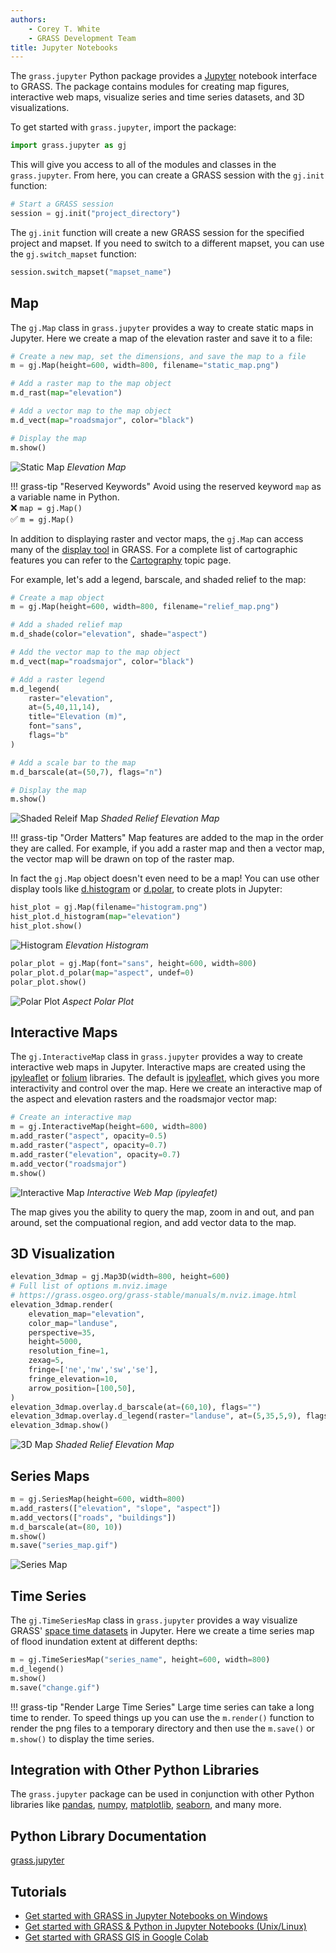 ```yaml
---
authors: 
    - Corey T. White
    - GRASS Development Team
title: Jupyter Notebooks
---
```


The `grass.jupyter` Python package provides a [Jupyter](https://jupyter.org/)
notebook interface to GRASS. The package contains modules for creating map figures,
interactive web maps, visualize series and time series datasets, and 3D visualizations.

To get started with `grass.jupyter`, import the package:

```python
import grass.jupyter as gj
```

This will give you access to all of the modules and classes in the `grass.jupyter`.
From here, you can create a GRASS session with the `gj.init` function:

```python
# Start a GRASS session
session = gj.init("project_directory")
```

The `gj.init` function will create a new GRASS session for the specified project
and mapset. If you need to switch to a different mapset, you can use the `gj.switch_mapset`
function:

```python
session.switch_mapset("mapset_name")
```

## Map

The `gj.Map` class in `grass.jupyter` provides a way to create static maps in Jupyter.
Here we create a map of the elevation raster and save it to a file:

```python
# Create a new map, set the dimensions, and save the map to a file
m = gj.Map(height=600, width=800, filename="static_map.png")

# Add a raster map to the map object
m.d_rast(map="elevation")

# Add a vector map to the map object
m.d_vect(map="roadsmajor", color="black")

# Display the map
m.show()
```

![Static Map](jupyterintro_static_map.png)
*Elevation Map*

!!! grass-tip "Reserved Keywords"
    <!-- markdownlint-disable-next-line MD046 MD033-->
    Avoid using the reserved keyword `map` as a variable name in Python.<br>
    <!-- markdownlint-disable-next-line MD046 MD033 -->
    :x: `map = gj.Map()`<br>
    <!-- markdownlint-disable-next-line MD046 -->
    :white_check_mark: `m = gj.Map()`

In addition to displaying raster and vector maps, the `gj.Map` can access many
of the [display tool](display.md) in GRASS. For a complete list of cartographic features
you can refer to the [Cartography](topic_cartography.md) topic page.

For example, let's add a legend, barscale, and shaded relief to the map:

```python
# Create a map object
m = gj.Map(height=600, width=800, filename="relief_map.png")

# Add a shaded relief map
m.d_shade(color="elevation", shade="aspect")

# Add the vector map to the map object
m.d_vect(map="roadsmajor", color="black")

# Add a raster legend
m.d_legend(
    raster="elevation",
    at=(5,40,11,14),
    title="Elevation (m)",
    font="sans",
    flags="b"
)

# Add a scale bar to the map
m.d_barscale(at=(50,7), flags="n")

# Display the map
m.show()
```

![Shaded Releif Map](jupyterintro_relief_map.png)
*Shaded Relief Elevation Map*

!!! grass-tip "Order Matters"
    <!-- markdownlint-disable-next-line MD046 -->
    Map features are added to the map in the order they are called. For example,
    if you add a raster map and then a vector map, the vector map will be drawn
    on top of the raster map.

In fact the `gj.Map` object doesn't even need to be a map! You can use other
display tools like [d.histogram](d.histogram) or
[d.polar](d.polar.md), to create plots in Jupyter:

```python
hist_plot = gj.Map(filename="histogram.png")
hist_plot.d_histogram(map="elevation")
hist_plot.show()
```

![Histogram](jupyterintro_hist_plot.png)
*Elevation Histogram*

```python
polar_plot = gj.Map(font="sans", height=600, width=800)
polar_plot.d_polar(map="aspect", undef=0)
polar_plot.show()
```

![Polar Plot](jupyterintro_polar_plot.png)
*Aspect Polar Plot*

## Interactive Maps

The `gj.InteractiveMap` class in `grass.jupyter` provides a way to create interactive
web maps in Jupyter. Interactive maps are created using the
[ipyleaflet](https://ipyleaflet.readthedocs.io/en/latest/)
or [folium](https://python-visualization.github.io/folium/) libraries.
The default is [ipyleaflet](https://ipyleaflet.readthedocs.io/en/latest/),
which gives you more interactivity and control over the map. Here we create
an interactive map of the aspect and elevation rasters and the roadsmajor
vector map:

```python
# Create an interactive map
m = gj.InteractiveMap(height=600, width=800)
m.add_raster("aspect", opacity=0.5)
m.add_raster("aspect", opacity=0.7)
m.add_raster("elevation", opacity=0.7)
m.add_vector("roadsmajor")
m.show()
```

![Interactive Map](jupyterintro_interactive.png)
*Interactive Web Map (ipyleafet)*

The map gives you the ability to query the map, zoom in and out, and pan around,
set the compuational region, and add vector data to the map.

## 3D Visualization

```python
elevation_3dmap = gj.Map3D(width=800, height=600)
# Full list of options m.nviz.image
# https://grass.osgeo.org/grass-stable/manuals/m.nviz.image.html
elevation_3dmap.render(
    elevation_map="elevation",
    color_map="landuse",
    perspective=35,
    height=5000,
    resolution_fine=1,
    zexag=5,
    fringe=['ne','nw','sw','se'],
    fringe_elevation=10,
    arrow_position=[100,50],
)
elevation_3dmap.overlay.d_barscale(at=(60,10), flags="")
elevation_3dmap.overlay.d_legend(raster="landuse", at=(5,35,5,9), flags="b")
elevation_3dmap.show()
```

![3D Map](jupyterintro_3D_map.png)
*Shaded Relief Elevation Map*

## Series Maps

```python
m = gj.SeriesMap(height=600, width=800)
m.add_rasters(["elevation", "slope", "aspect"])
m.add_vectors(["roads", "buildings"])
m.d_barscale(at=(80, 10))
m.show()
m.save("series_map.gif")
```

![Series Map](jupyterintro_series_map.gif)

## Time Series

The `gj.TimeSeriesMap` class in `grass.jupyter` provides a way visualize
GRASS' [space time datasets](temporalintro.md) in Jupyter. Here we create a time
series map of flood inundation extent at different depths:

```python
m = gj.TimeSeriesMap("series_name", height=600, width=800)
m.d_legend()
m.show()
m.save("change.gif")
```

!!! grass-tip "Render Large Time Series"
    <!-- markdownlint-disable-next-line MD046 -->
    Large time series can take a long time to render. To speed things up
    you can use the `m.render()` function to render the png files to a
    temporary directory and then use the `m.save()` or `m.show()` to display
    the time series.

## Integration with Other Python Libraries

The `grass.jupyter` package can be used in conjunction with other Python libraries
like [pandas](https://pandas.pydata.org/), [numpy](https://scipy.org/),
[matplotlib](https://matplotlib.org/), [seaborn](https://seaborn.pydata.org/),
and many more.

## Python Library Documentation

[grass.jupyter](https://grass.osgeo.org/grass-stable/manuals/libpython/grass.jupyter.html)

## Tutorials

- [Get started with GRASS in Jupyter Notebooks on Windows](https://grass-tutorials.osgeo.org/content/tutorials/get_started/JupyterOnWindows_OSGeo4W_Tutorial.html)
- [Get started with GRASS & Python in Jupyter Notebooks (Unix/Linux)](https://grass-tutorials.osgeo.org/content/tutorials/get_started/fast_track_grass_and_python.html)
- [Get started with GRASS GIS in Google Colab](https://grass-tutorials.osgeo.org/content/tutorials/get_started/grass_gis_in_google_colab.html)

